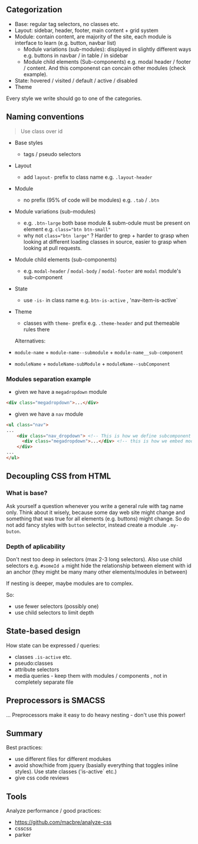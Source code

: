 ## Categorization

- Base: regular tag selectors, no classes etc.
- Layout: sidebar, header, footer, main content + grid system
- Module: contain content, are majority of the site, each module is interface to learn (e.g. button, navbar list)
  - Module variations (sub-modules): displayed in slightly different ways e.g. buttons in navbar / in table / in sidebar
  - Module child elements (Sub-components) e.g. modal header / footer / content. And this componenst can concain other modules (check example).
- State: hovered / visited / default / active / disabled
- Theme

Every style we write should go to one of the categories.

## Naming conventions

> Use class over id

- Base styles
  - tags / pseudo selectors
- Layout
  - add `layout-` prefix to class name e.g. `.layout-header`
- Module
  - no prefix (95% of code will be modules) e.g. `.tab` / `.btn`
- Module variations (sub-modules)
  - e.g. `.btn-large`
  both base module & subm-odule must be present on element e.g. `class="btn btn-small"`
  - why not `class="btn large"` ? Harder to grep + harder to grasp when looking at different loading classes in source, easier to grasp when looking at pull requests.
- Module child elements (sub-components)
  - e.g. `modal-header` / `modal-body` / `modal-footer` are `modal` module's sub-component
- State
  - use `-is-` in  class name e.g. `btn-is-active` , 'nav-item-is-active`
- Theme
  - classes with `theme-` prefix e.g. `.theme-header` and put themeable rules there
  
  
  Alternatives:
  
 - `module-name` + `module-name--submodule` + `module-name__sub-component`
 - `moduleName` + `moduleName-subModule` + `moduleName--subComponent`
 

### Modules separation example

- given we have a `megadropdown` module

```html
<div class="megadropdown">...</div>
```

- given we have a `nav` module

```html
<ul class="nav">
...
    <div class="nav_dropdown"> <!-- This is how we define subcomponent -->
      <div class="megadropdown">...</div> <!-- this is how we embed module. We have nice separation! --> 
    </div>
...
</ul>
```

## Decoupling CSS from HTML
 
### What is base? 
 
 Ask yourself a question whenever you write a general rule with tag name only. Think about it wisely, because some day web site might change and something that was true for all elements (e.g. buttons) might change. So do not add fancy styles with `button` selector, instead create a module `.my-buton`.
 
### Depth of aplicability

Don't nest too deep in selectors (max 2-3 long selectors). Also use child selectors e.g. `#someId a` might hide the relationship between element with id an anchor (they might be many many other elements/modules in between)

If nesting is deeper, maybe modules are to complex.

So:

- use fewer selectors (possibly one)
- use child selectors to limit depth

## State-based design

How state can be expressed / queries:

- classes `.is-active` etc.
- pseudo:classes
- attribute selectors
- media queries - keep them with modules / components , not in completely separate file


## Preprocessors is SMACSS

... Preprocessors make it easy to do heavy nesting - don't use this power!

## Summary

Best practices:

- use different files for different modukes
- avoid show/hide from jquery (basially everything that toggles inline styles). Use state classes ('is-active` etc.)
- give css code reviews

## Tools

Analyze performance / good practices:

- https://github.com/macbre/analyze-css
- csscss
- parker
